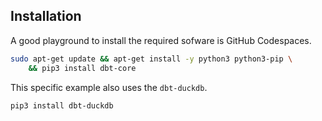 
## Installation

A good playground to install the required sofware is GitHub Codespaces.

```bash
sudo apt-get update && apt-get install -y python3 python3-pip \
    && pip3 install dbt-core
```

This specific example also uses the `dbt-duckdb`.

```bash
pip3 install dbt-duckdb
```
